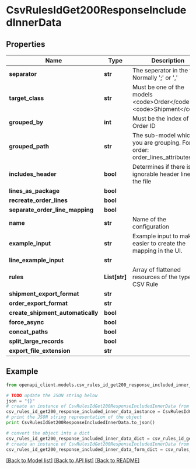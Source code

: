 # CsvRulesIdGet200ResponseIncludedInnerData


## Properties
Name | Type | Description | Notes
------------ | ------------- | ------------- | -------------
**separator** | **str** | The seperator in the file. Normally &#39;;&#39; or &#39;,&#39; | [optional] 
**target_class** | **str** | Must be one of the models &lt;code&gt;Order&lt;/code&gt; or &lt;code&gt;Shipment&lt;/code&gt; | [optional] 
**grouped_by** | **int** | Must be the index of the Order ID | [optional] 
**grouped_path** | **str** | The sub-model which you are grouping. For order: order_lines_attributes | [optional] 
**includes_header** | **bool** | Determines if there is an ignorable header line in the file | [optional] 
**lines_as_package** | **bool** |  | [optional] 
**recreate_order_lines** | **bool** |  | [optional] 
**separate_order_line_mapping** | **bool** |  | [optional] 
**name** | **str** | Name of the configuration | [optional] 
**example_input** | **str** | Example input to make it easier to create the mapping in the UI. | [optional] 
**line_example_input** | **str** |  | [optional] 
**rules** | **List[str]** | Array of flattened resources of the type CSV Rule | [optional] 
**shipment_export_format** | **str** |  | [optional] 
**order_export_format** | **str** |  | [optional] 
**create_shipment_automatically** | **bool** |  | [optional] 
**force_async** | **bool** |  | [optional] 
**concat_paths** | **bool** |  | [optional] 
**split_large_records** | **bool** |  | [optional] 
**export_file_extension** | **str** |  | [optional] 

## Example

```python
from openapi_client.models.csv_rules_id_get200_response_included_inner_data import CsvRulesIdGet200ResponseIncludedInnerData

# TODO update the JSON string below
json = "{}"
# create an instance of CsvRulesIdGet200ResponseIncludedInnerData from a JSON string
csv_rules_id_get200_response_included_inner_data_instance = CsvRulesIdGet200ResponseIncludedInnerData.from_json(json)
# print the JSON string representation of the object
print CsvRulesIdGet200ResponseIncludedInnerData.to_json()

# convert the object into a dict
csv_rules_id_get200_response_included_inner_data_dict = csv_rules_id_get200_response_included_inner_data_instance.to_dict()
# create an instance of CsvRulesIdGet200ResponseIncludedInnerData from a dict
csv_rules_id_get200_response_included_inner_data_form_dict = csv_rules_id_get200_response_included_inner_data.from_dict(csv_rules_id_get200_response_included_inner_data_dict)
```
[[Back to Model list]](../README.md#documentation-for-models) [[Back to API list]](../README.md#documentation-for-api-endpoints) [[Back to README]](../README.md)


